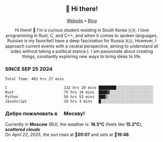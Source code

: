 <h2 align="center">👋 Hi there!</h2>
<p align="center">
  <a href="https://urdekcah.ru">Website</a> •
  <a href="https://urdekcah.blog">Blog</a>
</p>

<p align="center">
  Hi there! 👋 I'm a curious student residing in South Korea 🇰🇷. I love programming in Rust, C, and C++, and when it comes to spoken languages, Russian is my favorite(I have a deep fascination for Russia 🇷🇺, However, I approach current events with a neutral perspective, aiming to understand all sides without taking a political stance.). I am passionate about creating things, constantly exploring new ways to bring ideas to life.
</p>

### SINCE SEP 25 2024
<!--START_SECTION:waka-->
<!--LAST_WAKA_UPDATE:2025-04-20 18:08:10-->
```txt
Total Time: 403 hrs 27 mins

C                          132 hrs 20 mins ████████░░░░░░░░░░░░░░░░░   31.91 %
Rust                       75 hrs 34 mins  ████▓░░░░░░░░░░░░░░░░░░░░   18.22 %
Python                     56 hrs 53 mins  ███▒░░░░░░░░░░░░░░░░░░░░░   13.71 %
JavaScript                 19 hrs 3 mins   █░░░░░░░░░░░░░░░░░░░░░░░░   04.59 %
```
<!--END_SECTION:waka-->

<h3>Добро пожаловать в <img src="https://cdn-icons-png.flaticon.com/512/197/197408.png" width="13"/> Москву!</h3>

<!--START_SECTION:weather:moscow-->
<!--LAST_WEATHER_UPDATE:2025-04-22 00:28:38-->
Currently in **Moscow** (RU), the weather is: **16.5°C** (feels like **15.2°C**), ***scattered clouds***<br/>
On *April 22, 2025*, the *sun rises* at 🌅**05:07** and *sets* at 🌇**19:48**.
<!--END_SECTION:weather-->
